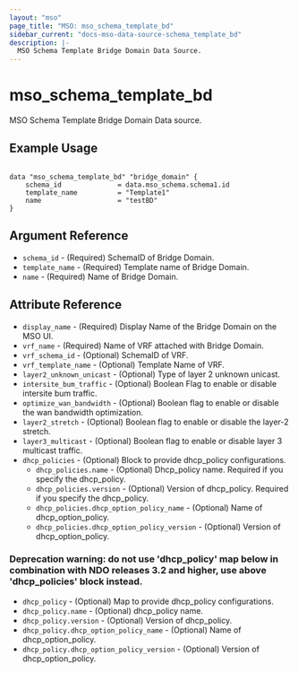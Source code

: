 ```yaml
---
layout: "mso"
page_title: "MSO: mso_schema_template_bd"
sidebar_current: "docs-mso-data-source-schema_template_bd"
description: |-
  MSO Schema Template Bridge Domain Data Source.
---
```


# mso_schema_template_bd #

MSO Schema Template Bridge Domain Data source.

## Example Usage ##

```hcl

data "mso_schema_template_bd" "bridge_domain" {
    schema_id              = data.mso_schema.schema1.id
    template_name          = "Template1"
    name                   = "testBD"
}

```

## Argument Reference ##

* `schema_id` - (Required) SchemaID of Bridge Domain.
* `template_name` - (Required) Template name of Bridge Domain.
* `name` - (Required) Name of Bridge Domain.



## Attribute Reference ##
* `display_name` - (Required) Display Name of the Bridge Domain on the MSO UI.
* `vrf_name` - (Required) Name of VRF attached with Bridge Domain.
* `vrf_schema_id` - (Optional) SchemaID of VRF.
* `vrf_template_name` - (Optional) Template Name of VRF.
* `layer2_unknown_unicast` - (Optional) Type of layer 2 unknown unicast.
* `intersite_bum_traffic` - (Optional) Boolean Flag to enable or disable intersite bum traffic.
* `optimize_wan_bandwidth` - (Optional) Boolean flag to enable or disable the wan bandwidth optimization.
* `layer2_stretch` - (Optional) Boolean flag to enable or disable the layer-2 stretch.
* `layer3_multicast` - (Optional) Boolean flag to enable or disable layer 3 multicast traffic.
* `dhcp_policies` - (Optional) Block to provide dhcp_policy configurations. 
  * `dhcp_policies.name` - (Optional) Dhcp_policy name. Required if you specify the dhcp_policy.
  * `dhcp_policies.version` - (Optional) Version of dhcp_policy. Required if you specify the dhcp_policy.
  * `dhcp_policies.dhcp_option_policy_name` - (Optional) Name of dhcp_option_policy. 
  * `dhcp_policies.dhcp_option_policy_version` - (Optional) Version of dhcp_option_policy.

### Deprecation warning: do not use 'dhcp_policy' map below in combination with NDO releases 3.2 and higher, use above 'dhcp_policies' block instead.

* `dhcp_policy` - (Optional) Map to provide dhcp_policy configurations.
* `dhcp_policy.name` - (Optional) dhcp_policy name.
* `dhcp_policy.version` - (Optional) Version of dhcp_policy.
* `dhcp_policy.dhcp_option_policy_name` - (Optional) Name of dhcp_option_policy. 
* `dhcp_policy.dhcp_option_policy_version` - (Optional) Version of dhcp_option_policy. 
